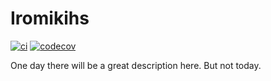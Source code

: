 # Iromikihs

[![ci](https://github.com/PugKong/iromikihs/actions/workflows/ci.yaml/badge.svg)](https://github.com/PugKong/iromikihs/actions/workflows/ci.yaml)
[![codecov](https://codecov.io/gh/PugKong/iromikihs/graph/badge.svg?token=8MQ9774AIM)](https://codecov.io/gh/PugKong/iromikihs)

One day there will be a great description here. But not today.
